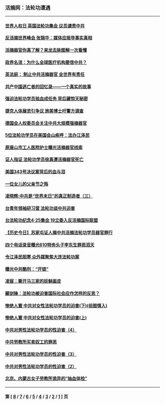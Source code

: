 ### 活摘网：法轮功遭遇
---
#### [世界人权日 英国法轮功集会 议员谴责中共](../../pages/nf5881/n13431763.md?02020430) 
#### [反活摘世界峰会 张锦华：媒体应报导事实真相](../../pages/nf5881/n13278502.md?02020430) 
#### [活摘器官你真了解？来龙去脉图解一次看懂](../../pages/nf5881/n13013820.md?02020430) 
#### [政界名流：为什么全球医疗机构要信中共？](../../pages/nf5881/n11945479.md?02020430) 
#### [英法庭： 制止中共活摘器官 全世界有责任](../../pages/nf5881/n11330691.md?02020430) 
#### [共产中国逃亡者的回忆录——一个真实的故事](../../pages/nf5881/n10918649.md?02020430) 
#### [强迫法轮功学员验血成任务 背后藏惊天秘密](../../pages/nf5881/n4252384.md?02020430) 
#### [捷克人体展览引争议 旅美博士吁警方调查](../../pages/nf5881/n9429187.md?02020430) 
#### [德国会人权委员会关注中共大规模强摘器官](../../pages/nf5881/n8418950.md?02020430) 
#### [5位法轮功学员在美国会山疾呼：法办江泽民](../../pages/nf5881/n8101519.md?02020430) 
#### [原唐山市工人医院护士曝光活摘器官线索](../../pages/nf5881/n8076384.md?02020430) 
#### [证人指证 法轮功学员徐真遭活摘器官死亡](../../pages/nf5881/n8042467.md?02020430) 
#### [美国343号决议案背后的血与泪](../../pages/nf5881/n8020684.md?02020430) 
#### [一位女儿的父亲节之殇](../../pages/nf5881/n8014122.md?02020430) 
#### [凌晓辉:中共是“世界末日”的真正制造者（三）](../../pages/nf5881/n4210333.md?02020430) 
#### [台青年领袖研习营 法轮功谈中共迫害](../../pages/nf5881/n4141857.md?02020430) 
#### [台法轮功纪念4‧25集会 19立委入反活摘国际联盟](../../pages/nf5881/n4141821.md?02020430) 
#### [【历史今日】苏家屯证人揭中共活摘法轮功学员器官罪行](../../pages/nf5881/n4135912.md?02020430) 
#### [四个电话录音曝光610特务头子李东生罪恶滔天](../../pages/nf5881/n4040060.md?02020430) 
#### [令江泽民胆寒 众外媒聚焦大连法轮功案](../../pages/nf5881/n3932671.md?02020430) 
#### [曝光中共酷刑：“开锁”](../../pages/nf5881/n3889373.md?02020430) 
#### [凌宸：撕开马三家的妖魅画皮](../../pages/nf5881/n3849369.md?02020430) 
#### [郦剑锋：法轮功被迫害国际社会应作怎样的反思？](../../pages/nf5881/n3824560.md?02020430) 
#### [惨绝人寰 中共对女性法轮功学员的迫害(下)(组图慎入)](../../pages/nf5881/n3816285.md?02020430) 
#### [惨绝人寰 中共对女性法轮功学员的迫害(上)](../../pages/nf5881/n3815374.md?02020430) 
#### [中共对男性法轮功学员的性迫害（4）](../../pages/nf5881/n3769144.md?02020430) 
#### [中共劳教所买卖奴工的罪恶](../../pages/nf5881/n3769378.md?02020430) 
#### [中共对男性法轮功学员的性迫害（3）](../../pages/nf5881/n3768231.md?02020430) 
#### [中共对男性法轮功学员的性迫害（2）](../../pages/nf5881/n3767211.md?02020430) 
#### [北京、内蒙古女子劳教所诡异的“抽血体检”](../../pages/nf5881/n3753158.md?02020430) 

---
#### 第 [ [8](./8.md?02020430) / [7](./7.md?02020430) / [6](./6.md?02020430) / [5](./5.md?02020430) / [4](./4.md?02020430) / [3](./3.md?02020430) / [2](./2.md?02020430) / [1](./1.md?02020430) ] 页
